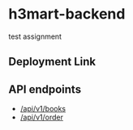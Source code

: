 # h3mart-backend
test assignment

## Deployment Link

[](https://h3mart-backend.herokuapp.com)

## API endpoints

* [/api/v1/books](https://h3mart-backend.herokuapp.com/api/v1/books)
* [/api/v1/order](https://h3mart-backend.herokuapp.com/api/v1/order)